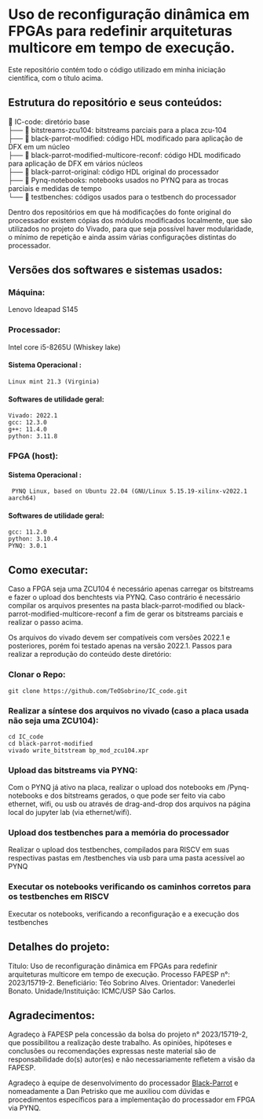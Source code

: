 # Uso de reconfiguração dinâmica em FPGAs para redefinir arquiteturas multicore em tempo de execução.
Este repositório contém todo o código utilizado em minha iniciação científica, com o título acima. 

## Estrutura do repositório e seus conteúdos:

📂 IC-code: diretório base \
├── 📂 bitstreams-zcu104: bitstreams parciais para a placa zcu-104 \
├── 📂 black-parrot-modified: código HDL modificado para aplicação de DFX em um núcleo \
├── 📂 black-parrot-modified-multicore-reconf: código HDL modificado para aplicação de DFX em vários núcleos \
├── 📂 black-parrot-original: código HDL original do processador \
├── 📂 Pynq-notebooks: notebooks usados no PYNQ para as trocas parciais e medidas de tempo \
└── 📂 testbenches: códigos usados para o testbench do processador 

Dentro dos repositórios em que há modificações do fonte original do processador existem cópias dos módulos modificados localmente, que são utilizados no projeto
do Vivado, para que seja possível haver modularidade, o mínimo de repetição e ainda assim várias configurações distintas do processador.

## Versões dos softwares e sistemas usados:

### Máquina:

Lenovo Ideapad S145

### Processador:

Intel core i5-8265U (Whiskey lake)

#### Sistema Operacional :
``` Linux mint 21.3 (Virginia) ```

#### Softwares de utilidade geral:
```
Vivado: 2022.1 
gcc: 12.3.0
g++: 11.4.0
python: 3.11.8
```

### FPGA (host):

#### Sistema Operacional :
```  PYNQ Linux, based on Ubuntu 22.04 (GNU/Linux 5.15.19-xilinx-v2022.1 aarch64) ```

#### Softwares de utilidade geral:

```
gcc: 11.2.0
python: 3.10.4
PYNQ: 3.0.1
```

## Como executar:

Caso a FPGA seja uma ZCU104 é necessário apenas carregar os bitstreams e fazer o upload dos benchtests via PYNQ.
Caso contrário é necessário compilar os arquivos presentes na pasta black-parrot-modified ou black-parrot-modified-multicore-reconf a fim de gerar os bitstreams parciais e realizar o passo acima.

Os arquivos do vivado devem ser compatíveis com versões 2022.1 e posteriores, porém foi testado apenas na versão 2022.1.
Passos para realizar a reprodução do conteúdo deste diretório:

### Clonar o Repo:
```
git clone https://github.com/TeOSobrino/IC_code.git
```

### Realizar a síntese dos arquivos no vivado (caso a placa usada não seja uma ZCU104):
```
cd IC_code
cd black-parrot-modified
vivado write_bitstream bp_mod_zcu104.xpr
```

### Upload das bitstreams via PYNQ:
Com o PYNQ já ativo na placa, realizar o upload dos notebooks em /Pynq-notebooks e dos bitstreams gerados, 
o que pode ser feito via cabo ethernet, wifi, ou usb ou através de drag-and-drop dos arquivos na página local do jupyter lab (via ethernet/wifi).

### Upload dos testbenches para a memória do processador
Realizar o upload dos testbenches, compilados para RISCV em suas respectivas pastas em /testbenches via usb para uma pasta acessível ao PYNQ

### Executar os notebooks verificando os caminhos corretos para os testbenches em RISCV 
Executar os notebooks, verificando a reconfiguração e a execução dos testbenches


## Detalhes do projeto:
Título: Uso de reconfiguração dinâmica em FPGAs para redefinir arquiteturas multicore em tempo de execução.
Processo FAPESP n°: 2023/15719-2.
Beneficiário: Téo Sobrino Alves.
Orientador: Vanederlei Bonato.
Unidade/Instituição: ICMC/USP São Carlos.

## Agradecimentos:
Agradeço à FAPESP pela concessão da bolsa do projeto n° 2023/15719-2, que possibilitou a realização deste trabalho.
As opiniões, hipóteses e conclusões ou recomendações expressas neste material são de responsabilidade do(s) autor(es) 
e não necessariamente refletem a visão da FAPESP.

Agradeço à equipe de desenvolvimento do processador [Black-Parrot](https://github.com/black-parrot/black-parrot) e nomeadamente a Dan Petrisko que me auxiliou com dúvidas e procedimentos específicos para a implementação do processador em FPGA via PYNQ.
